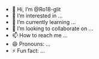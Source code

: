 - 👋 Hi, I’m @Ro18-glit
- 👀 I’m interested in ...
- 🌱 I’m currently learning ...
- 💞️ I’m looking to collaborate on ...
- 📫 How to reach me ...
- 😄 Pronouns: ...
- ⚡ Fun fact: ...

<!---
Ro18-glit/Ro18-glit is a ✨ special ✨ repository because its `README.md` (this file) appears on your GitHub profile.
You can click the Preview link to take a look at your changes.
--->
